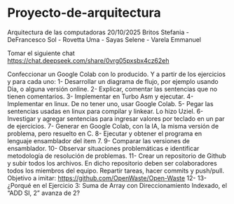 # Proyecto-de-arquitectura

Arquitectura de las computadoras
20/10/2025
Britos Stefania - DeFrancesco Sol - Rovetta Uma - Sayas Selene - Varela Emmanuel



Tomar el siguiente chat 
https://chat.deepseek.com/share/0vrg05pxsbx4cz62eh

Confeccionar un Google Colab con lo producido.
Y a partir de los ejercicios y para cada uno:
1- Desarrollar un diagrama de flujo, por ejemplo usando Dia, o alguna versión online.
2- Explicar, comentar las sentencias que no tienen comentarios.
3- Implementar en Turbo Asm y ejecutar.
4- Implementar en linux. De no tener uno, usar Google Colab.
5- Pegar las sentencias usadas en linux para compilar y linkear. Lo hizo Uziel. 
6- Investigar y agregar sentencias para ingresar valores por teclado en un par de ejercicios.
7- Generar en Google Colab, con la IA, la misma versión de problema, pero resuelto en C.
8- Ejecutar y obtener el programa en lenguaje ensamblador del item 7.
9- Comparar las versiones de ensamblador.
10- Observar situaciones problemáticas e identificar metodología de resolución de problemas.
11- Crear un repositorio de Github y subir todos los archivos. En dicho repositorio deben ser colaboradores todos los miembros del equipo. Repartir tareas, hacer commits y push/pull.
Objetivo a imitar: https://github.com/OpenWaste/Open-Waste
12- 
13- ¿Porqué en el Ejercicio 3: Suma de Array con Direccionamiento Indexado, el “ADD SI, 2” avanza de 2?
